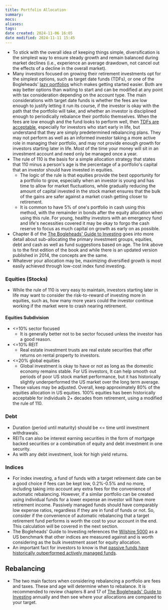 ```yaml
---
title: Portfolio Allocation
summary: 
mocs: 
aliases: 
tags: 
date created: 2024-11-06 16:05
date modified: 2024-11-11 15:45
---
```

- To stick with the overall idea of keeping things simple, diversification is the simplest way to ensure steady growth and remain balanced during market declines (i.e., experience an average drawdown, not cancel out the effects of a decline in the overall market).
- Many investors focused on growing their retirement investments opt for the simplest options, such as target date funds (TDFs), or one of the Bogleheads' [lazy portfolios](https://www.bogleheads.org/wiki/Lazy_portfolios) which makes getting started easier. Both are way better options than waiting to start and can be modified at any point with tax consideration depending on the account type. The main considerations with target date funds is whether the fees are low enough to justify letting it run its course, if the investor is okay with the path that the portfolio will take, and whether an investor is disciplined enough to periodically rebalance their portfolio themselves. When the fees are low enough and the fund looks to perform well, then [TDFs are acceptable](https://www.reddit.com/r/Bogleheads/comments/1er9lrb/should_one_even_bother_with_targetdate_allinone/), especially for investors who start early in life, but understand that they are simply predetermined rebalancing plans. They may not perform as well as an informed investor taking a more active role in managing their portfolio, and may not provide enough growth for investors starting later in life. Most of the time your money will sit in an investment account and need only be managed once a year.
- The rule of 110 is the basis for a simple allocation strategy that states that 110 minus a person's age is the percentage of a portfolio's capital that an investor should have invested in equities.
	- The logic of the rule is that equities provide the best opportunity for a portfolio to grow, especially when an investor is young and has time to allow for market fluctuations, while gradually reducing the amount of capital invested in the stock market ensures that the bulk of the gains are safer against a market crash getting closer to retirement.
	- It is common to have 5% of one's portfolio in cash using this method, with the remainder in bonds after the equity allocation when using this rule. For young, healthy investors with an emergency fund and life's necessities covered it may be okay to forgo the cash reserve to focus as much capital on growth as early on as possible. 
- Chapter 8 of the [The Bogleheads' Guide to Investing](https://ia801300.us.archive.org/3/items/null-1_202312/null-(1).pdf) goes into more detail about sub-allocating the primary investment groups, equities, debt and cash as well as fund suggestions based on age. The link above is to the first edition of the book and while there is an updated version published in 2014, the concepts are the same.
- Whatever your allocation may be, maximizing diversified growth is most easily achieved through low-cost index fund investing.
### Equities (Stocks)
- While the rule of 110 is very easy to maintain, investors starting later in life may want to consider the risk-to-reward of investing more in equities, such as, how many more years could the investor continue working if the market were to crash nearing retirement.
#### Equities Subdivision
- <=10% sector focused
	- It is generally better not to be sector focused unless the investor has a good reason.
- <=10% REIT
	- Real estate investment trusts are real estate securities that offer returns on rental property to investors.
- <=20% global equities
	- Global investment is okay to have or not as long as the domestic economy remains stable. For US investors, It can help smooth out periods of poor US stock market performance, but it has historically slightly underperformed the US market over the long term average.
- These values may be adjusted. Overall, keep approximately 80% of the equities allocation in US equities. 100% equities has been historically acceptable for individuals 2+ decades from retirement, using a modified the rule of 110.
### Debt
- Duration (period until maturity) should be <= time until investment withdrawals. 
- REITs can also be interest earning securities in the form of mortgage backed securities or a combination of equity and debt investment in one security.
- As with any debt investment, look for high yield returns.
### Indices
- For index investing, a fund of funds with a target retirement date can be a good choice if fees can be kept low, 0.2%-0.5% and no more, including taking into account any extra fees for the convenience of automatic rebalancing. However, if a similar portfolio can be created using individual funds for a lower expense an investor will have more retirement income. Passively managed funds should have comparably low expense ratios, regardless if they are in fund of funds or not. So, consider if the convenience of automatic rebalancing that a target retirement fund performs is worth the cost to your account in the end. This calculation will be covered in the next section. 
- The Bogleheads' Guide to Investing references the [Wilshire 5000](https://www.wilshireindexes.com/products/ft-wilshire-5000-index-series) as a US benchmark that other indices are measured against and is worth considering as the bulk investment asset for equity allocation.
- An important fact for investors to know is that [passive funds have historically outperformed actively managed funds](https://www.bogleheads.org/forum/viewtopic.php?t=278454). 
## Rebalancing
- The two main factors when considering rebalancing a portfolio are fees and taxes. These and age will determine when to rebalance. It is recommended to review chapters 8 and 17 of [The Bogleheads' Guide to Investing](https://ia801300.us.archive.org/3/items/null-1_202312/null-(1).pdf) annually and then see where your allocations are compared to your target.



